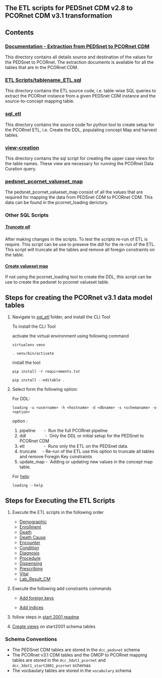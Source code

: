 ## The ETL scripts for PEDSnet CDM v2.8 to PCORnet CDM v3.1 transformation

## Contents 

### [Documentation - Extraction from PEDSnet to PCORnet CDM](./doc/extraction/)
This directory contains all details source and destination of the values for the PEDSnet to PCORnet. The extraction documents is available for all the tables that are in the PCORnet CDM.

### [ETL Scripts/tablename_ETL.sql](./sql_etl/scripts/etl_scripts/)
This directory contains the ETL source code, i.e. table-wise SQL queries to extract the PCORnet instance from a given PEDSnet CDM instance and the source-to-concept mapping table.

### [sql_etl](./sql_etl)
This directory contains the source code for python tool to create setup for the PCORnet ETL, i.e. Create the DDL,  populating concept Map and harvest tables.

### [view-creation](./sql_etl/scripts/view-creation/)
This directory contains the sql script for creating the upper case views for the table names. These view are necessary for running the PCORnet Data Curation query.

### [pedsnet_pcornet_valueset_map](./sql_etl/data/)
The pedsnet_pcornet_valueset_map consist of all the values that are required for mapping the data from PEDSnet CDM to PCORnet CDM. This data can be found in the pcornet_loading derictory.

### Other SQL Scripts

  ##### [Truncate all](./sql_etl/scripts/reset_tables_scripts/)
After making changes in the scripts. To test the scripts re-run of ETL is require. This script can be use to preseve the ddl for the re-run of the ETL. This script will truncate all the tables and remove all foregin constraints on the table.

 #### [Create valueset map](./pcornet_loading/scripts/ddl_scripts/)
   If not using the pcornet_loading tool to create the DDL, this script can be use to create the pedsnet to pcornet valueset table. 


## Steps for creating the PCORnet v3.1 data model tables

1. Navigate to [sql_etl](./sql_etl) folder, and install the CLI Tool

	 To install the CLI Tool

	  activate the virtual environment using following command
	
	`virtualenv venv`
	
	`. venv/bin/activate`
	
   install the tool
	
	 `pip install -r requirements.txt`
	 
	 `pip install --editable .`
	 
2.  Select form the following option:
	
	 For DDL:
	
	 `loading -u <username> -h <hostname> -d <dbname> -s <schemaname> -o <option>`
	 
	 option :
	  1. pipeline&nbsp;&nbsp;&nbsp;&nbsp;&nbsp;&nbsp;&nbsp;-&nbsp; Run the full PCORnet pipeline
	  2. ddl&nbsp;&nbsp;&nbsp;&nbsp;&nbsp;&nbsp;&nbsp;&nbsp;&nbsp;&nbsp;&nbsp;&nbsp;&nbsp;&nbsp;&nbsp;&nbsp;-&nbsp; Only the DDL or initial setup for the PEDSnet to PCORnet CDM
	  3. etl&nbsp;&nbsp;&nbsp;&nbsp;&nbsp;&nbsp;&nbsp;&nbsp;&nbsp;&nbsp;&nbsp;&nbsp;&nbsp;&nbsp;&nbsp;&nbsp;-&nbsp; Runs only the ETL on the PEDSnet data.
	  4. truncate&nbsp;&nbsp;&nbsp;&nbsp;&nbsp;-&nbsp;Re-run of the ETL use this option to truncate all tables and remove Foregin Key constraints
	  5. update_map -&nbsp; Adding or updating new values in the concept map table.
	 
	 For [help](./sql_etl/README.md):
	 
	 `loading --help`


## Steps for Executing the ETL Scripts 

1. Execute the ETL scripts in the following order 
    - [Demographic](./sql_etl/scripts/etl_scripts/a_demographic.sql)
    - [Enrollment](./sql_etl/scripts/etl_scripts/b_enrollment.sql)
    - [Death](./sql_etl/scripts/etl_scripts/c_death.sql)
    - [Death Cause](./sql_etl/scripts/etl_scripts/d_death_Cause.sql)
    - [Encounter](./sql_etl/scripts/etl_scripts/e_encounter.sql)
    - [Condition](./sql_etl/scripts/etl_scripts/f_condition.sql)
    - [Diagnosis](./sql_etl/scripts/etl_scripts/f_diagnosis.sql)
    - [Procedure](./sql_etl/scripts/etl_scripts/g_procedure.sql)
    - [Dispensing](./sql_etl/scripts/etl_scripts/h_dispensing.sql)
    - [Prescribing](./sql_etl/scripts/etl_scripts/i_prescribing.sql)
    - [Vital](./sql_etl/scripts/etl_scripts/j_vital.sql)
    - [Lab\_Result\_CM](./sql_etl/scripts/etl_scripts/k_lab_result_cm.sql)
    
5. Execute the following add constraints commands

	- [Add foreign keys](./sql_etl/scripts/etl_scripts/l_fk.sql)
	
	- [Add indices](./sql_etl/scripts/etl_scripts/m_index_statement.sql)

6. 	follow steps in [start 2001 readme](./sql_etl/scripts/etl_scripts/)
7. [Create views](./sql_etl/scripts/view-creation/) on start2001 schema tables 
### Schema Conventions

- The PEDSnet CDM tables are stored in the `dcc_pedsnet` schema
- The PCORnet v3.1 CDM tables and the OMOP to PCORnet mapping tables are stored in the `dcc_3dot1_pcornet` and `dcc_3dot1_start2001_pcornet` schemas
- The vocbaulary tables are stored in the `vocabulary` schema 
